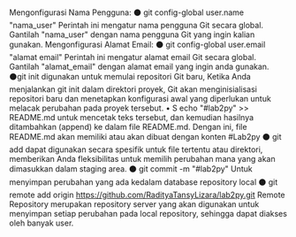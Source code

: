 Mengonfigurasi Nama Pengguna:
⚫ git config-global user.name "nama_user" Perintah ini mengatur nama pengguna Git secara global. Gantilah "nama_user" dengan nama pengguna Git yang ingin kalian gunakan.
Mengonfigurasi Alamat Email:
⚫ git config-global user.email "alamat email" Perintah ini mengatur alamat email
Git secara global. Gantilah "alamat_email" dengan alamat email yang ingin anda gunakan.
⚫git init digunakan untuk memulai repositori Git baru, Ketika Anda menjalankan git init dalam direktori proyek, Git akan menginisialisasi repositori baru dan menetapkan konfigurasi awal yang diperlukan untuk melacak perubahan pada proyek tersebut. 
• S echo "#lab2py" >> README.md untuk mencetak teks tersebut, dan kemudian hasilnya ditambahkan (append) ke dalam file README.md. Dengan ini, file README.md akan memiliki atau akan dibuat dengan konten #Lab2py 
⚫ git add dapat digunakan secara spesifik untuk file tertentu atau direktori, memberikan Anda fleksibilitas untuk memilih perubahan mana yang akan dimasukkan dalam staging area.
⚫ git commit -m "#lab2py" Untuk menyimpan perubahan yang ada kedalam database repository local
⚫ git remote add origin https://github.com/RadityaTansyLizara/lab2py.git Remote Repository merupakan repository server yang akan digunakan untuk menyimpan setiap perubahan pada local repository, sehingga dapat diakses oleh banyak user.
